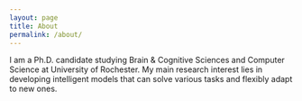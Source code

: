 ```yaml
---
layout: page
title: About
permalink: /about/
---
```


I am a Ph.D. candidate studying Brain & Cognitive Sciences and Computer Science at University of Rochester. My main research interest lies in developing intelligent models that can solve various tasks and flexibly adapt to new ones.  

